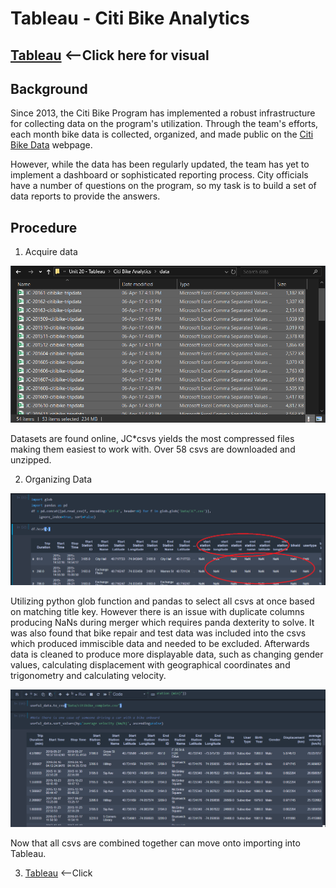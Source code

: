 # Tableau - Citi Bike Analytics

## [Tableau](https://public.tableau.com/profile/poomasterx#!/vizhome/CitiBikeStory_15847631751450/CitiBike) <--Click here for visual

## Background

Since 2013, the Citi Bike Program has implemented a robust infrastructure for collecting data on the program's utilization. Through the team's efforts, each month bike data is collected, organized, and made public on the [Citi Bike Data](https://www.citibikenyc.com/system-data) webpage.

However, while the data has been regularly updated, the team has yet to implement a dashboard or sophisticated reporting process. City officials have a number of questions on the program, so my task is to build a set of data reports to provide the answers.

## Procedure

1. Acquire data

![Citi-Bikes](images/data_list.png)

Datasets are found online, JC*csvs yields the most compressed files making them easiest to work with. Over 58 csvs are downloaded and unzipped.

2. Organizing Data

![Citi-Bikes](images/data_combo.png)

Utilizing python glob function and pandas to select all csvs at once based on matching title key. However there is an issue with duplicate columns producing NaNs during merger which requires panda dexterity to solve. It was also found that bike repair and test data was included into the csvs which produced immiscible data and needed to be excluded. Afterwards data is cleaned to produce more displayable data, such as changing gender values, calculating displacement with geographical coordinates and trigonometry and calculating velocity.

![Citi-Bikes](images/data_final.png)

Now that all csvs are combined together can move onto importing into Tableau.

3. [Tableau](https://public.tableau.com/profile/poomasterx#!/vizhome/CitiBikeStory_15847631751450/CitiBike) <--Click

